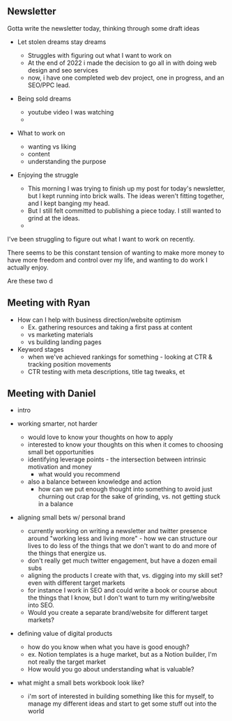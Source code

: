 
## Newsletter
Gotta write the newsletter today, thinking through some draft ideas

- Let stolen dreams stay dreams
	- Struggles with figuring out what I want to work on 
	- At the end of 2022 i made the decision to go all in with doing web design and seo services
	- now, i have one completed web dev project, one in progress, and an SEO/PPC lead.

- Being sold dreams
	- youtube video I was watching
	- 


- What to work on
	- wanting vs liking
	- content
	- understanding the purpose

- Enjoying the struggle
	- This morning I was trying to finish up my post for today's newsletter, but I kept running into brick walls. The ideas weren't fitting together, and I kept banging my head. 
	- But I still felt committed to publishing a piece today. I still wanted to grind at the ideas. 
	- 


I've been struggling to figure out what I want to work on recently. 

There seems to be this constant tension of wanting to make more money to have more freedom and control over my life, and wanting to do work I actually enjoy. 

Are these two d





## Meeting with Ryan
- How can I help with business direction/website optimism
	- Ex. gathering resources and taking a first pass at content
	- vs marketing materials 
	- vs building landing pages
- Keyword stages
	- when we've achieved rankings for something - looking at CTR & tracking position movements
	- CTR testing with meta descriptions, title tag tweaks, et


## Meeting with Daniel
- intro
- working smarter, not harder
	- would love to know your thoughts on how to apply
	- interested to know your thoughts on this when it comes to choosing small bet opportunities
	- identifying leverage points - the intersection between intrinsic motivation and money
		- what would you recommend
	- also a balance between knowledge and action
		- how can we put enough thought into something to avoid just churning out crap for the sake of grinding, vs. not getting stuck in a balance 
- aligning small bets w/ personal brand
	- currently working on writing a newsletter and twitter presence around "working less and living more" - how we can structure our lives to do less of the things that we don't want to do and more of the things that energize us.
	- don't really get much twitter engagement, but have a dozen email subs
	- aligning the products I create with that, vs. digging into my skill set? even with different target markets 
	- for instance I work in SEO and could write a book or course about the things that I know, but I don't want to turn my writing/website into SEO.
	- Would you create a separate brand/website for different target markets? 
- defining value of digital products
	- how do you know when what you have is good enough?
	- ex. Notion templates is a huge market, but as a Notion builder, I'm not really the target market
	- How would you go about understanding what is valuable?

- what might a small bets workbook look like?
	- i'm sort of interested in building something like this for myself, to manage my different ideas and start to get some stuff out into the world 

